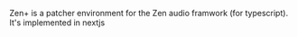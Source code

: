 Zen+ is a patcher environment for the Zen audio framwork (for typescript). It's implemented in nextjs

